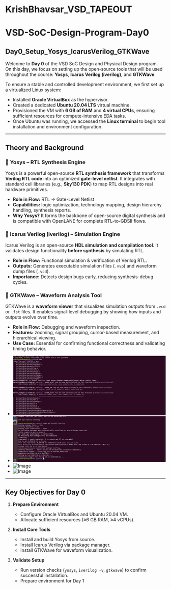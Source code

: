 # KrishBhavsar_VSD_TAPEOUT

# VSD-SoC-Design-Program-Day0

## Day0_Setup_Yosys_IcarusVerilog_GTKWave

Welcome to **Day 0** of the VSD SoC Design and Physical Design program.  
On this day, we focus on setting up the open-source tools that will be used throughout the course: **Yosys**, **Icarus Verilog (iverilog)**, and **GTKWave**.

To ensure a stable and controlled development environment, we first set up a virtualized Linux system:

* Installed **Oracle VirtualBox** as the hypervisor.
* Created a dedicated **Ubuntu 20.04 LTS** virtual machine.
* Provisioned the VM with **6 GB of RAM** and **4 virtual CPUs**, ensuring sufficient resources for compute-intensive EDA tasks.
* Once Ubuntu was running, we accessed the **Linux terminal** to begin tool installation and environment configuration.

---

## Theory and Background

### 🔹 Yosys – RTL Synthesis Engine

Yosys is a powerful open-source **RTL synthesis framework** that transforms **Verilog RTL code** into an optimized **gate-level netlist**. It integrates with standard cell libraries (e.g., **Sky130 PDK**) to map RTL designs into real hardware primitives.

* **Role in Flow:** RTL → Gate-Level Netlist
* **Capabilities:** logic optimization, technology mapping, design hierarchy handling, synthesis reports.
* **Why Yosys?** It forms the backbone of open-source digital synthesis and is compatible with OpenLANE for complete RTL-to-GDSII flows.

### 🔹 Icarus Verilog (iverilog) – Simulation Engine

Icarus Verilog is an open-source **HDL simulation and compilation tool**. It validates design functionality **before synthesis** by simulating RTL.

* **Role in Flow:** Functional simulation & verification of Verilog RTL.
* **Outputs:** Generates executable simulation files (`.vvp`) and waveform dump files (`.vcd`).
* **Importance:** Detects design bugs early, reducing synthesis-debug cycles.

### 🔹 GTKWave – Waveform Analysis Tool

GTKWave is a **waveform viewer** that visualizes simulation outputs from `.vcd` or `.fst` files. It enables signal-level debugging by showing how inputs and outputs evolve over time.

* **Role in Flow:** Debugging and waveform inspection.
* **Features:** zooming, signal grouping, cursor-based measurement, and hierarchical viewing.
* **Use Case:** Essential for confirming functional correctness and validating timing behavior.
- ![Image](https://github.com/kingkrish33/KrishBhavsar_VSD_TAPEOUT/blob/main/DAY0-0.png?raw=true)
- ![Image](DAY0-1.png)
- ![Image]()
- ![Image]()

---

## Key Objectives for Day 0

1. **Prepare Environment**

   * Configure Oracle VirtualBox and Ubuntu 20.04 VM.
   * Allocate sufficient resources (≥6 GB RAM, ≥4 vCPUs).

2. **Install Core Tools**

   * Install and build Yosys from source.
   * Install Icarus Verilog via package manager.
   * Install GTKWave for waveform visualization.

3. **Validate Setup**

   * Run version checks (`yosys`, `iverilog -v`, `gtkwave`) to confirm successful installation.
   * Prepare environment for Day 1
   


